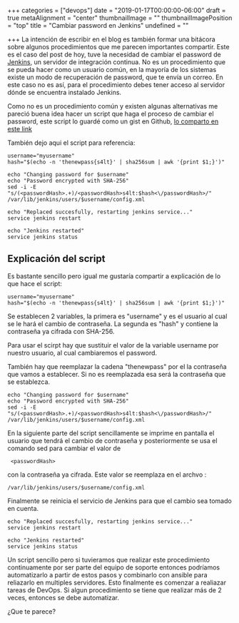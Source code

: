 +++
categories = ["devops"]
date = "2019-01-17T00:00:00-06:00"
draft = true
metaAlignment = "center"
thumbnailImage = ""
thumbnailImagePosition = "top"
title = "Cambiar password en Jenkins"
undefined = ""

+++
La intención de escribir en el blog es también formar una bitácora sobre algunos procedimientos que me parecen importantes compartir. Este es el caso del post de hoy, tuve la necesidad de cambiar el password de [Jenkins](https://jenkins.io/), un servidor de integración continua. No es un procedimiento que se pueda hacer como un usuario común, en la mayoría de los sistemas  existe un modo de recuperación de password, que te envía un correo. En este caso no es así, para el procedimiento debes tener acceso al servidor dónde se encuentra instalado Jenkins.

Como no es un procedimiento común y existen algunas alternativas me pareció buena idea hacer un script que haga el proceso de cambiar el password, este script lo guardé como un gist en Github, [lo comparto en este link](lhttps://gist.github.com/galvarado/d6ee84fe738f641ad486491a7ef6099d.js)

También dejo aqui el script para referencia:

    username="myusername"
    hash="$(echo -n 'thenewpass{s4lt}' | sha256sum | awk '{print $1;}')"
    
    echo "Changing password for $username"
    echo "Password encrypted with SHA-256"
    sed -i -E "s/(<passwordHash>.+)/<passwordHash>s4lt:$hash<\/passwordHash>/" /var/lib/jenkins/users/$username/config.xml
    
    echo "Replaced succesfully, restarting jenkins service..."
    service jenkins restart
    
    echo "Jenkins restarted"
    service jenkins status

## Explicación del script

Es bastante sencillo pero igual me gustaría compartir a explicación de lo que hace el script:

    username="myusername"
    hash="$(echo -n 'thenewpass{s4lt}' | sha256sum | awk '{print $1;}')"

Se establecen 2 variables, la primera es "username"  y es el usuario al cual se le hará el cambio de contraseña.  La segunda es  "hash" y contiene la contraseña ya cifrada con SHA-256.

Para usar el scirpt hay que sustituir el valor de la variable username por nuestro usuario, al cual cambiaremos el password.

También hay que reemplazar la cadena  "thenewpass" por el la contraseña que vamos a establecer. Si no es reemplazada esa será la contraseña que se establezca.

    echo "Changing password for $username"
    echo "Password encrypted with SHA-256"
    sed -i -E "s/(<passwordHash>.+)/<passwordHash>s4lt:$hash<\/passwordHash>/" /var/lib/jenkins/users/$username/config.xml

En la siguiente parte del script sencillamente se imprime en pantalla el usuario que tendrá el cambio de contraseña y posteriormente se usa el comando sed para cambiar el valor de

     <passwordHash> 

con la contraseña ya cifrada. Este valor se reemplaza en el archvo :

    /var/lib/jenkins/users/$username/config.xml

Finalmente se reinicia el servicio de Jenkins para que el cambio sea tomado en cuenta.

    echo "Replaced succesfully, restarting jenkins service..."
    service jenkins restart
    
    echo "Jenkins restarted"
    service jenkins status

Un script sencillo pero si tuvieramos que realizar este procedimiento continuamente por ser parte del equipo de soporte entonces podríamos automatizarlo a partir de estos pasos y combinarlo con ansible para reliazarlo en multiples servidores. Esto finalmente es comenzar a realiazar tareas de DevOps. Si algun procedimiento se tiene que realizar más de 2 veces, entonces se debe automatizar.

¿Que te parece?